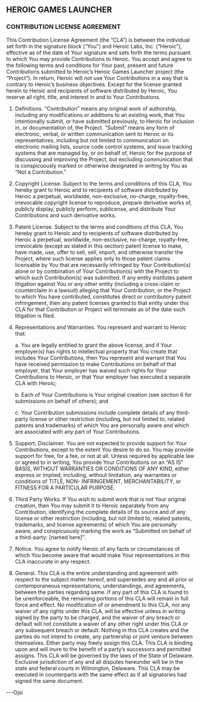 ## HEROIC GAMES LAUNCHER

### CONTRIBUTION LICENSE AGREEMENT

This Contribution License Agreement (the “CLA”) is between the individual set forth in the signature block (“You”) and Heroic Labs, Inc. (“Heroic”), effective as of the date of Your signature and sets forth the terms pursuant to which You may provide Contributions to Heroic.
You accept and agree to the following terms and conditions for Your past, present and future Contributions submitted to Heroic’s Heroic Games Launcher project (the “Project”). In return, Heroic will not use Your Contributions in a way that is contrary to Heroic’s business objectives. Except for the license granted herein to Heroic and recipients of software distributed by Heroic, You reserve all right, title, and interest in and to Your Contributions.

1. Definitions. “Contribution” means any original work of authorship, including any modifications or additions to an existing work, that You intentionally submit, or have submitted previously, to Heroic for inclusion in, or documentation of, the Project. “Submit” means any form of electronic, verbal, or written communication sent to Heroic or its representatives, including but not limited to communication on electronic mailing lists, source code control systems, and issue tracking systems that are managed by, or on behalf of, Heroic for the purpose of discussing and improving the Project, but excluding communication that is conspicuously marked or otherwise designated in writing by You as “Not a Contribution.”

2. Copyright License. Subject to the terms and conditions of this CLA, You hereby grant to Heroic and to recipients of software distributed by Heroic a perpetual, worldwide, non-exclusive, no-charge, royalty-free, irrevocable copyright license to reproduce, prepare derivative works of, publicly display, publicly perform, sublicense, and distribute Your Contributions and such derivative works.

3. Patent License. Subject to the terms and conditions of this CLA, You hereby grant to Heroic and to recipients of software distributed by Heroic a perpetual, worldwide, non-exclusive, no-charge, royalty-free, irrevocable (except as stated in this section) patent license to make, have made, use, offer to sell, sell, import, and otherwise transfer the Project, where such license applies only to those patent claims licensable by You that are necessarily infringed by Your Contribution(s) alone or by combination of Your Contribution(s) with the Project to which such Contribution(s) was submitted. If any entity institutes patent litigation against You or any other entity (including a cross-claim or counterclaim in a lawsuit) alleging that Your Contribution, or the Project to which You have contributed, constitutes direct or contributory patent infringement, then any patent licenses granted to that entity under this CLA for that Contribution or Project will terminate as of the date such litigation is filed.

4. Representations and Warranties. You represent and warrant to Heroic that:

   a. You are legally entitled to grant the above license, and if Your employer(s) has rights to intellectual property that You create that includes Your Contributions, then You represent and warrant that You have received permission to make Contributions on behalf of that employer, that Your employer has waived such rights for Your Contributions to Heroic, or that Your employer has executed a separate CLA with Heroic;

   b. Each of Your Contributions is Your original creation (see section 6 for submissions on behalf of others); and

   c. Your Contribution submissions include complete details of any third-party license or other restriction (including, but not limited to, related patents and trademarks) of which You are personally aware and which are associated with any part of Your Contributions.

5. Support; Disclaimer. You are not expected to provide support for Your Contributions, except to the extent You desire to do so. You may provide support for free, for a fee, or not at all. Unless required by applicable law or agreed to in writing, You provide Your Contributions on an “AS IS” BASIS, WITHOUT WARRANTIES OR CONDITIONS OF ANY KIND, either express or implied, including, without limitation, any warranties or conditions of TITLE, NON- INFRINGEMENT, MERCHANTABILITY, or FITNESS FOR A PARTICULAR PURPOSE.

6. Third Party Works. If You wish to submit work that is not Your original creation, then You may submit it to Heroic separately from any Contribution, identifying the complete details of its source and of any license or other restriction (including, but not limited to, related patents, trademarks, and license agreements) of which You are personally aware, and conspicuously marking the work as “Submitted on behalf of a third-party: [named here]”.

7. Notice. You agree to notify Heroic of any facts or circumstances of which You become aware that would make Your representations in this CLA inaccurate in any respect.

8. General. This CLA is the entire understanding and agreement with respect to the subject matter hereof, and supersedes any and all prior or contemporaneous representations, understandings, and agreements, between the parties regarding same. If any part of this CLA is found to be unenforceable, the remaining portions of this CLA will remain in full force and effect. No modification of or amendment to this CLA, nor any waiver of any rights under this CLA, will be effective unless in writing signed by the party to be charged, and the waiver of any breach or default will not constitute a waiver of any other right under this CLA or any subsequent breach or default. Nothing in this CLA creates and the parties do not intend to create, any partnership or joint venture between themselves. Either party may freely assign this CLA. This CLA is binding upon and will inure to the benefit of a party’s successors and permitted assigns. This CLA will be governed by the laws of the State of Delaware. Exclusive jurisdiction of any and all disputes hereunder will be in the state and federal courts in Wilmington, Delaware. This CLA may be executed in counterparts with the same effect as if all signatories had signed the same document.

---Ojsi
